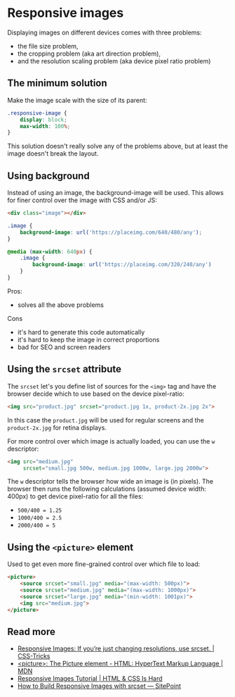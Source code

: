 # Responsive images

Displaying images on different devices comes with three problems: 
 
 - the file size problem,
 - the cropping problem (aka art direction problem),
 - and the resolution scaling problem (aka device pixel ratio problem)

## The minimum solution

Make the image scale with the size of its parent:

```scss
.responsive-image {
    display: block;
    max-width: 100%;
}
```

This solution doesn't really solve any of the problems above, but at least the image doesn't break the layout.

## Using background

Instead of using an image, the background-image will be used. This allows for finer control over the image with CSS and/or JS:

```html
<div class="image"></div>
```

```css
.image {
    background-image: url('https://placeimg.com/640/480/any');
}

@media (max-width: 640px) {
    .image {
        background-image: url('https://placeimg.com/320/240/any')
    }
}
```

Pros:
- solves all the above problems

Cons 
- it's hard to generate this code automatically
- it's hard to keep the image in correct proportions
- bad for SEO and screen readers
 
## Using the `srcset` attribute

The `srcset` let's you define list of sources for the `<img>` tag and
have the browser decide which to use based on the device pixel-ratio:

```html
<img src="product.jpg" srcset="product.jpg 1x, product-2x.jpg 2x"> 
```

In this case the `product.jpg` will be used for regular screens and the `product-2x.jpg` for retina displays.

For more control over which image is actually loaded, you can use the `w` descriptor:

```html
<img src="medium.jpg" 
     srcset="small.jpg 500w, medium.jpg 1000w, large.jpg 2000w">
```

The `w` descriptor tells the browser how wide an image is (in pixels). 
The browser then runs the following calculations (assumed device width: 400px) to get device pixel-ratio for all the files:
 
 - `500/400 = 1.25`
 - `1000/400 = 2.5`
 - `2000/400 = 5`

## Using the `<picture>` element

Used to get even more fine-grained control over which file to load:

```html
<picture>
    <source srcset="small.jpg" media="(max-width: 500px)">
    <source srcset="medium.jpg" media="(max-width: 1000px)">
    <source srcset="large.jpg" media="(min-width: 1001px)">
    <img src="medium.jpg">
</picture>
```

## Read more

- [Responsive Images: If you’re just changing resolutions, use srcset. | CSS-Tricks](https://css-tricks.com/responsive-images-youre-just-changing-resolutions-use-srcset/)
- [\<picture>: The Picture element - HTML: HyperText Markup Language | MDN](https://developer.mozilla.org/en-US/docs/Web/HTML/Element/picture)
- [Responsive Images Tutorial | HTML & CSS Is Hard](https://internetingishard.com/html-and-css/responsive-images/)
- [How to Build Responsive Images with srcset — SitePoint](https://www.sitepoint.com/how-to-build-responsive-images-with-srcset/)